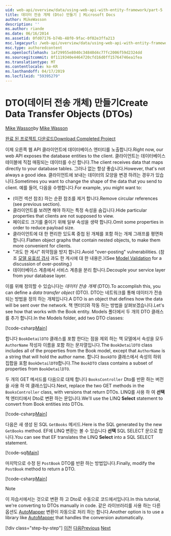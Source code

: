 ```yaml
---
uid: web-api/overview/data/using-web-api-with-entity-framework/part-5
title: 데이터 전송 개체 (Dto) 만들기 | Microsoft Docs
author: MikeWasson
description: ''
ms.author: riande
ms.date: 06/16/2014
ms.assetid: 0fd07176-b74b-48f0-9fac-0f02e3ffa213
msc.legacyurl: /web-api/overview/data/using-web-api-with-entity-framework/part-5
msc.type: authoredcontent
ms.openlocfilehash: 1af29955e8040c34840d4c77fc2006f59d2324dd
ms.sourcegitcommit: 0f1119340e4464720cfd16d0ff15764746ea1fea
ms.translationtype: MT
ms.contentlocale: ko-KR
ms.lasthandoff: 04/17/2019
ms.locfileid: "59395279"
---
```

# <a name="create-data-transfer-objects-dtos"></a><span data-ttu-id="9ecf0-102">DTO(데이터 전송 개체) 만들기</span><span class="sxs-lookup"><span data-stu-id="9ecf0-102">Create Data Transfer Objects (DTOs)</span></span>

<span data-ttu-id="9ecf0-103">[Mike Wasson](https://github.com/MikeWasson)</span><span class="sxs-lookup"><span data-stu-id="9ecf0-103">by [Mike Wasson](https://github.com/MikeWasson)</span></span>

[<span data-ttu-id="9ecf0-104">완료 된 프로젝트 다운로드</span><span class="sxs-lookup"><span data-stu-id="9ecf0-104">Download Completed Project</span></span>](https://github.com/MikeWasson/BookService)

<span data-ttu-id="9ecf0-105">이제 오른쪽 웹 API 클라이언트에 데이터베이스 엔터티를 노출합니다.</span><span class="sxs-lookup"><span data-stu-id="9ecf0-105">Right now, our web API exposes the database entities to the client.</span></span> <span data-ttu-id="9ecf0-106">클라이언트는 데이터베이스 테이블에 직접 매핑되는 데이터를 수신 합니다.</span><span class="sxs-lookup"><span data-stu-id="9ecf0-106">The client receives data that maps directly to your database tables.</span></span> <span data-ttu-id="9ecf0-107">그러나 없는 항상 좋습니다.</span><span class="sxs-lookup"><span data-stu-id="9ecf0-107">However, that's not always a good idea.</span></span> <span data-ttu-id="9ecf0-108">클라이언트에 보내는 데이터의 모양을 변경 하려는 경우가 있습니다.</span><span class="sxs-lookup"><span data-stu-id="9ecf0-108">Sometimes you want to change the shape of the data that you send to client.</span></span> <span data-ttu-id="9ecf0-109">예를 들어, 다음을 수행합니다.</span><span class="sxs-lookup"><span data-stu-id="9ecf0-109">For example, you might want to:</span></span>

- <span data-ttu-id="9ecf0-110">(이전 섹션 참조) 하는 순환 참조를 제거 합니다.</span><span class="sxs-lookup"><span data-stu-id="9ecf0-110">Remove circular references (see previous section).</span></span>
- <span data-ttu-id="9ecf0-111">클라이언트를 보려면 해야 하지는 특정 속성을 숨깁니다.</span><span class="sxs-lookup"><span data-stu-id="9ecf0-111">Hide particular properties that clients are not supposed to view.</span></span>
- <span data-ttu-id="9ecf0-112">페이로드 크기를 줄이기 위해 일부 속성을 생략 합니다.</span><span class="sxs-lookup"><span data-stu-id="9ecf0-112">Omit some properties in order to reduce payload size.</span></span>
- <span data-ttu-id="9ecf0-113">클라이언트에 대 한 편리한 있도록 중첩 된 개체를 포함 하는 개체 그래프를 평면화 합니다.</span><span class="sxs-lookup"><span data-stu-id="9ecf0-113">Flatten object graphs that contain nested objects, to make them more convenient for clients.</span></span>
- <span data-ttu-id="9ecf0-114">"과도 한 게시" 취약점을 방지 합니다.</span><span class="sxs-lookup"><span data-stu-id="9ecf0-114">Avoid "over-posting" vulnerabilities.</span></span> <span data-ttu-id="9ecf0-115">(참조 [모델 유효성 검사](../../formats-and-model-binding/model-validation-in-aspnet-web-api.md) 과도 한 게시에 대 한 내용은.)</span><span class="sxs-lookup"><span data-stu-id="9ecf0-115">(See [Model Validation](../../formats-and-model-binding/model-validation-in-aspnet-web-api.md) for a discussion of over-posting.)</span></span>
- <span data-ttu-id="9ecf0-116">데이터베이스 계층에서 서비스 계층을 분리 합니다.</span><span class="sxs-lookup"><span data-stu-id="9ecf0-116">Decouple your service layer from your database layer.</span></span>

<span data-ttu-id="9ecf0-117">이를 위해 정의할 수 있습니다는 *데이터 전송 개체* (DTO).</span><span class="sxs-lookup"><span data-stu-id="9ecf0-117">To accomplish this, you can define a *data transfer object* (DTO).</span></span> <span data-ttu-id="9ecf0-118">DTO는 네트워크를 통해 데이터가 전송 되는 방법을 정의 하는 개체입니다.</span><span class="sxs-lookup"><span data-stu-id="9ecf0-118">A DTO is an object that defines how the data will be sent over the network.</span></span> <span data-ttu-id="9ecf0-119">책 엔터티와 작동 하는 방법을 살펴보겠습니다.</span><span class="sxs-lookup"><span data-stu-id="9ecf0-119">Let's see how that works with the Book entity.</span></span> <span data-ttu-id="9ecf0-120">Models 폴더에서 두 개의 DTO 클래스를 추가 합니다.</span><span class="sxs-lookup"><span data-stu-id="9ecf0-120">In the Models folder, add two DTO classes:</span></span>

[!code-csharp[Main](part-5/samples/sample1.cs)]

<span data-ttu-id="9ecf0-121">합니다 `BookDetailDTO` 클래스를 포함 한다는 점을 제외 하는 책 모델에서 속성을 모두 `AuthorName` 작성자 이름을 포함 하는 문자열입니다.</span><span class="sxs-lookup"><span data-stu-id="9ecf0-121">The `BookDetailDTO` class includes all of the properties from the Book model, except that `AuthorName` is a string that will hold the author name.</span></span> <span data-ttu-id="9ecf0-122">합니다 `BookDTO` 클래스에서 속성의 하위 집합을 포함 `BookDetailDTO`합니다.</span><span class="sxs-lookup"><span data-stu-id="9ecf0-122">The `BookDTO` class contains a subset of properties from `BookDetailDTO`.</span></span>

<span data-ttu-id="9ecf0-123">두 개의 GET 메서드를 다음으로 대체 합니다 `BooksController` Dto를 반환 하는 버전을 사용 하 여 클래스입니다.</span><span class="sxs-lookup"><span data-stu-id="9ecf0-123">Next, replace the two GET methods in the `BooksController` class, with versions that return DTOs.</span></span> <span data-ttu-id="9ecf0-124">LINQ를 사용 하 여 **선택** 책 엔터티에서 Dto로 변환 하는 문입니다.</span><span class="sxs-lookup"><span data-stu-id="9ecf0-124">We'll use the LINQ **Select** statement to convert from Book entities into DTOs.</span></span>

[!code-csharp[Main](part-5/samples/sample2.cs)]

<span data-ttu-id="9ecf0-125">다음은 새 생성 된 SQL `GetBooks` 메서드.</span><span class="sxs-lookup"><span data-stu-id="9ecf0-125">Here is the SQL generated by the new `GetBooks` method.</span></span> <span data-ttu-id="9ecf0-126">EF에 LINQ 변환는 볼 수 있습니다 **선택** SQL SELECT 문으로 합니다.</span><span class="sxs-lookup"><span data-stu-id="9ecf0-126">You can see that EF translates the LINQ **Select** into a SQL SELECT statement.</span></span>

[!code-sql[Main](part-5/samples/sample3.sql)]

<span data-ttu-id="9ecf0-127">마지막으로 수정 된 `PostBook` DTO를 반환 하는 방법입니다.</span><span class="sxs-lookup"><span data-stu-id="9ecf0-127">Finally, modify the `PostBook` method to return a DTO.</span></span>

[!code-csharp[Main](part-5/samples/sample4.cs)]

> [!NOTE]
> <span data-ttu-id="9ecf0-128">이 자습서에서는 것으로 변환 하 고 Dto로 수동으로 코드에서입니다.</span><span class="sxs-lookup"><span data-stu-id="9ecf0-128">In this tutorial, we're converting to DTOs manually in code.</span></span> <span data-ttu-id="9ecf0-129">같은 라이브러리를 사용 하는 다른 옵션도 [AutoMapper](http://automapper.org/) 변환이 자동으로 처리 하는 합니다.</span><span class="sxs-lookup"><span data-stu-id="9ecf0-129">Another option is to use a library like [AutoMapper](http://automapper.org/) that handles the conversion automatically.</span></span>
> 
> [!div class="step-by-step"]
> <span data-ttu-id="9ecf0-130">[이전](part-4.md)
> [다음](part-6.md)</span><span class="sxs-lookup"><span data-stu-id="9ecf0-130">[Previous](part-4.md)
[Next](part-6.md)</span></span>
